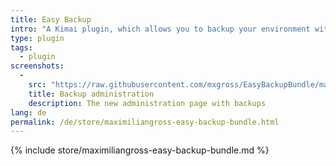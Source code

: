 ```yaml
---
title: Easy Backup
intro: "A Kimai plugin, which allows you to backup your environment with a single click."
type: plugin
tags:
  - plugin
screenshots:
  - 
    src: "https://raw.githubusercontent.com/mxgross/EasyBackupBundle/master/screenshot.jpg"
    title: Backup administration
    description: The new administration page with backups 
lang: de
permalink: /de/store/maximiliangross-easy-backup-bundle.html
---
```


{% include store/maximiliangross-easy-backup-bundle.md %}

